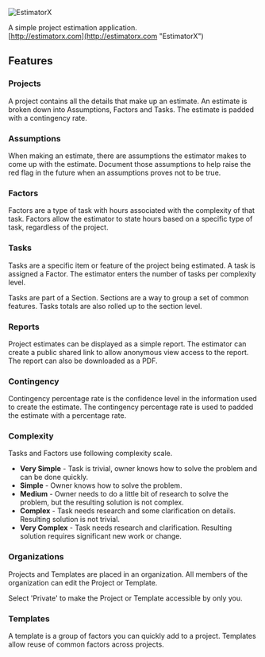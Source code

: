 ![EstimatorX](https://raw.githubusercontent.com/loresoft/Estimatorx/develop/design/full-logo.svg)

A simple project estimation application.   
[http://estimatorx.com](http://estimatorx.com "EstimatorX")


## Features

### Projects

A project contains all the details that make up an estimate. An estimate is broken down into Assumptions, Factors and Tasks. The estimate is padded with a contingency rate.

### Assumptions

When making an estimate, there are assumptions the estimator makes to come up with the estimate. Document those assumptions to help raise the red flag in the future when an assumptions proves not to be true.

### Factors

Factors are a type of task with hours associated with the complexity of that task. Factors allow the estimator to state hours based on a specific type of task, regardless of the project.

### Tasks

Tasks are a specific item or feature of the project being estimated. A task is assigned a Factor. The estimator enters the number of tasks per complexity level.

Tasks are part of a Section. Sections are a way to group a set of common features. Tasks totals are also rolled up to the section level.

### Reports

Project estimates can be displayed as a simple report. The estimator can create a public shared link to allow anonymous view access to the report. The report can also be downloaded as a PDF.

### Contingency

Contingency percentage rate is the confidence level in the information used to create the estimate. The contingency percentage rate is used to padded the estimate with a percentage rate.

### Complexity

Tasks and Factors use following complexity scale.

* **Very Simple** - Task is trivial, owner knows how to solve the problem and can be done quickly.
* **Simple** - Owner knows how to solve the problem.
* **Medium** - Owner needs to do a little bit of research to solve the problem, but the resulting solution is not complex.
* **Complex** - Task needs research and some clarification on details. Resulting solution is not trivial.
* **Very Complex** - Task needs research and clarification. Resulting solution requires significant new work or change.

### Organizations

Projects and Templates are placed in an organization. All members of the organization can edit the Project or Template.

Select 'Private' to make the Project or Template accessible by only you.

### Templates

A template is a group of factors you can quickly add to a project. Templates allow reuse of common factors across projects.
